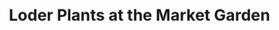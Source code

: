 ---
title: "Loder Plants at the Market Garden"
url: /horsham/loder-plants-at-the-market-garden/
shop: florist
---
